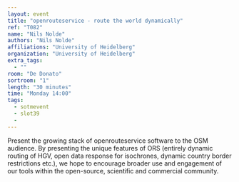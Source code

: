 ```yaml
---
layout: event
title: "openrouteservice - route the world dynamically"
ref: "T082"
name: "Nils Nolde"
authors: "Nils Nolde"
affiliations: "University of Heidelberg"
organization: "University of Heidelberg"
extra_tags:
  - ""
room: "De Donato"
sortroom: "1"
length: "30 minutes"
time: "Monday 14:00"
tags:
  - sotmevent
  - slot39
  - 
---
```

Present the growing stack of openrouteservice software to the OSM audience. By presenting the unique features of ORS (entirely dynamic routing of HGV, open data response for isochrones, dynamic country border restrictions etc.), we hope to encourage broader use and engagement of our tools within the open-source, scientific and commercial community.